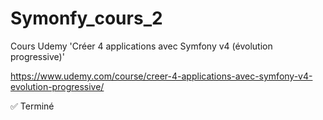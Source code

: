# Symonfy_cours_2
Cours Udemy 'Créer 4 applications avec Symfony v4 (évolution progressive)'


https://www.udemy.com/course/creer-4-applications-avec-symfony-v4-evolution-progressive/

✅ Terminé
